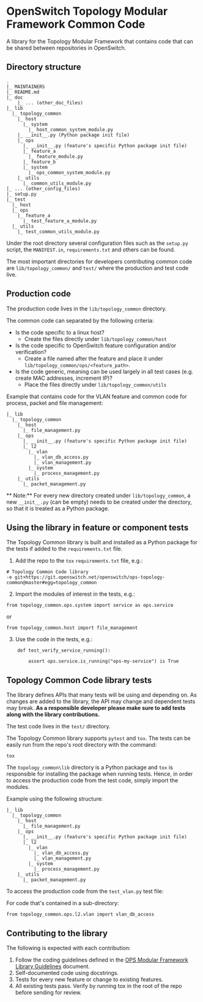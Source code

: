 # OpenSwitch Topology Modular Framework Common Code
A library for the Topology Modular Framework that contains code that can be shared between
repositories in OpenSwitch.

## Directory structure
```
.
|_ MAINTAINERS
|_ README.md
|_ doc
    |_ ... (other_doc_files)
|_ lib
  |_ topology_common
    |_ host
      |_ system
        |_ host_common_system_module.py
    |_ __init__.py (Python package init file)
    |_ ops
      |_ __init__.py (feature's specific Python package init file)
      |_ feature_a
        |_ feature_module.py
      |_ feature_b
      |_ system
        |_ ops_common_system_module.py
    |_ utils
      |_ common_utils_module.py
|_ ... (other_config_files)
|_ setup.py
|_ test
  |_ host
  |_ ops
    |_ feature_a
      |_ test_feature_a_module.py
  |_ utils
    |_ test_common_utils_module.py

```


Under the root directory several configuration files such as the `setup.py` script, the
`MANIFEST.in`, `requirements.txt` and others can be found.

The most important directories for developers contributing common code are `lib/topology_common/`
and `test/` where the production and test code live.


## Production code
The production code lives in  the `lib/topology_common` directory.

The common code can separated by the following criteria:

- Is the code specific to a linux host?
    - Create the files directly under `lib/topology_common/host`
- Is the code specific to OpenSwitch feature configuration and/or verification?
    - Create a file named after the feature and place it under
      `lib/topology_common/ops/<feature_path>`.
- Is the code generic, meaning can be used largely in all test cases (e.g. create MAC addresses,
  increment IP)?
    - Place the files directly under `lib/topology_common/utils`


Example that contains code for the VLAN feature and common code for process, packet and file
management:

```
|_ lib
  |_ topology_common
    |_ host
      |_ file_management.py
    |_ ops
      |_ __init__.py (feature's specific Python package init file)
      |_ l2
        |_ vlan
          |_ vlan_db_access.py
          |_ vlan_management.py
        |_ system
          |_ process_management.py
    |_ utils
      |_ packet_management.py
```

** Note:**
For every new directory created under `lib/topology_common`, a new `__init__.py` (can be empty)
needs to be created under the directory, so that it is treated as a Python package.

## Using the library in feature or component tests
The Topology Common library is built and installed as a Python package for the tests if added to the
`requirements.txt` file.

1. Add the repo to the `tox` `requirements.txt` file, e.g.:
```
# Topology Common Code library
-e git+https://git.openswitch.net/openswitch/ops-topology-common@master#egg=topology_common
```

2. Import the modules of interest in the tests, e.g.:
```
from topology_common.ops.system import service as ops.service
```
or
```
from topology_common.host import file_management
```

3. Use the code in the tests, e.g.:
```
    def test_verify_service_running():

        assert ops.service.is_running("ops-my-service") is True
```

## Topology Common Code library tests
The library defines APIs that many tests will be using and depending on. As changes are added to the
library, the API may change and dependent tests may break. **As a responsible developer please
make sure to add tests along with the library contributions.**

The test code lives in  the `test/` directory.

The Topology Common library supports `pytest` and `tox`. The tests can be easily run from the repo's
root directory with the command:
```
tox
```

The `topology_common\lib` directory is a Python package and `tox` is responsible for installing the
package when running tests. Hence, in order to access the production code from the test code, simply
import the modules.

Example using the following structure:

```
|_ lib
  |_ topology_common
    |_ host
      |_ file_management.py
    |_ ops
      |_ __init__.py (feature's specific Python package init file)
      |_ l2
        |_ vlan
          |_ vlan_db_access.py
          |_ vlan_management.py
        |_ system
          |_ process_management.py
    |_ utils
      |_ packet_management.py
```

To access the production code from the `test_vlan.py` test file:

For code that's contained in a sub-directory:
```
from topology_common.ops.l2.vlan import vlan_db_access
```


## Contributing to the library
The following is expected with each contribution:

 1. Follow the coding guidelines defined in the [OPS Modular Framework
    Library Guidelines](ops-mf-library-guidelines.md) document.
 2. Self-documented code using docstrings.
 3. Tests for every new feature or change to existing features.
 4. All existing tests pass. Verify by running tox in the root of the repo before sending for 
review.
